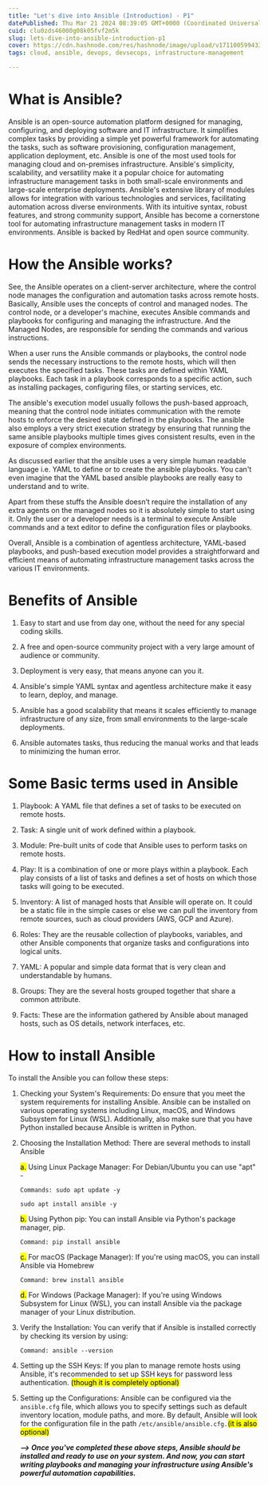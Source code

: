 ```yaml
---
title: "Let's dive into Ansible (Introduction) - P1"
datePublished: Thu Mar 21 2024 08:39:05 GMT+0000 (Coordinated Universal Time)
cuid: clu0zds46000g08k05fvf2m5k
slug: lets-dive-into-ansible-introduction-p1
cover: https://cdn.hashnode.com/res/hashnode/image/upload/v1711005994339/e0ad9fce-8cbc-4f86-a712-ecd8dbd75fd5.png
tags: cloud, ansible, devops, devsecops, infrastructure-management

---
```


# What is Ansible?

Ansible is an open-source automation platform designed for managing, configuring, and deploying software and IT infrastructure. It simplifies complex tasks by providing a simple yet powerful framework for automating the tasks, such as software provisioning, configuration management, application deployment, etc. Ansible is one of the most used tools for managing cloud and on-premises infrastructure. Ansible's simplicity, scalability, and versatility make it a popular choice for automating infrastructure management tasks in both small-scale environments and large-scale enterprise deployments. Ansible's extensive library of modules allows for integration with various technologies and services, facilitating automation across diverse environments. With its intuitive syntax, robust features, and strong community support, Ansible has become a cornerstone tool for automating infrastructure management tasks in modern IT environments. Ansible is backed by RedHat and open source community.

# How the Ansible works?

See, the Ansible operates on a client-server architecture, where the control node manages the configuration and automation tasks across remote hosts. Basically, Ansible uses the concepts of control and managed nodes. The control node, or a developer's machine, executes Ansible commands and playbooks for configuring and managing the infrastructure. And the Managed Nodes, are responsible for sending the commands and various instructions.

When a user runs the Ansible commands or playbooks, the control node sends the necessary instructions to the remote hosts, which will then executes the specified tasks. These tasks are defined within YAML playbooks. Each task in a playbook corresponds to a specific action, such as installing packages, configuring files, or starting services, etc.

The ansible's execution model usually follows the push-based approach, meaning that the control node initiates communication with the remote hosts to enforce the desired state defined in the playbooks. The ansible also employs a very strict execution strategy by ensuring that running the same ansible playbooks multiple times gives consistent results, even in the exposure of complex environments.

As discussed earlier that the ansible uses a very simple human readable language i.e. YAML to define or to create the ansible playbooks. You can't even imagine that the YAML based ansible playbooks are really easy to understand and to write.

Apart from these stuffs the Ansible doesn’t require the installation of any extra agents on the managed nodes so it is absolutely simple to start using it. Only the user or a developer needs is a terminal to execute Ansible commands and a text editor to define the configuration files or playbooks.

Overall, Ansible is a combination of agentless architecture, YAML-based playbooks, and push-based execution model provides a straightforward and efficient means of automating infrastructure management tasks across the various IT environments.

# Benefits of Ansible

1. Easy to start and use from day one, without the need for any special coding skills.
    
2. A free and open-source community project with a very large amount of audience or community.
    
3. Deployment is very easy, that means anyone can you it.
    
4. Ansible's simple YAML syntax and agentless architecture make it easy to learn, deploy, and manage.
    
5. Ansible has a good scalability that means it scales efficiently to manage infrastructure of any size, from small environments to the large-scale deployments.
    
6. Ansible automates tasks, thus reducing the manual works and that leads to minimizing the human error.
    

# Some Basic terms used in Ansible

1. Playbook: A YAML file that defines a set of tasks to be executed on remote hosts.
    
2. Task: A single unit of work defined within a playbook.
    
3. Module: Pre-built units of code that Ansible uses to perform tasks on remote hosts.
    
4. Play: It is a combination of one or more plays within a playbook. Each play consists of a list of tasks and defines a set of hosts on which those tasks will going to be executed.
    
5. Inventory: A list of managed hosts that Ansible will operate on. It could be a static file in the simple cases or else we can pull the inventory from remote sources, such as cloud providers (AWS, GCP and Azure).
    
6. Roles: They are the reusable collection of playbooks, variables, and other Ansible components that organize tasks and configurations into logical units.
    
7. YAML: A popular and simple data format that is very clean and understandable by humans.
    
8. Groups: They are the several hosts grouped together that share a common attribute.
    
9. Facts: These are the information gathered by Ansible about managed hosts, such as OS details, network interfaces, etc.
    

# How to install Ansible

To install the Ansible you can follow these steps:

1. Checking your System's Requirements: Do ensure that you meet the system requirements for installing Ansible. Ansible can be installed on various operating systems including Linux, macOS, and Windows Subsystem for Linux (WSL). Additionally, also make sure that you have Python installed because Ansible is written in Python.
    
2. Choosing the Installation Method: There are several methods to install Ansible
    
    <mark>a.</mark> Using Linux Package Manager: For Debian/Ubuntu you can use "apt" -
    
    `Commands: sudo apt update -y`
    
    `sudo apt install ansible -y`
    
    <mark>b.</mark> Using Python pip: You can install Ansible via Python's package manager, pip.
    
    `Command: pip install ansible`
    
    <mark>c.</mark> For macOS (Package Manager): If you're using macOS, you can install Ansible via Homebrew
    
    `Command: brew install ansible`
    
    <mark>d.</mark> For Windows (Package Manager): If you're using Windows Subsystem for Linux (WSL), you can install Ansible via the package manager of your Linux distribution.
    
3. Verify the Installation: You can verify that if Ansible is installed correctly by checking its version by using:
    
    `Command: ansible --version`
    
4. Setting up the SSH Keys: If you plan to manage remote hosts using Ansible, it's recommended to set up SSH keys for password less authentication. <mark>(though it is completely optional)</mark>
    
5. Setting up the Configurations: Ansible can be configured via the `ansible.cfg` file, which allows you to specify settings such as default inventory location, module paths, and more. By default, Ansible will look for the configuration file in the path `/etc/ansible/ansible.cfg.`<mark>(it is also optional)</mark>
    
      
    
    ***\--&gt; Once you've completed these above steps, Ansible should be installed and ready to use on your system. And now, you can start writing playbooks and managing your infrastructure using Ansible's powerful automation capabilities.***